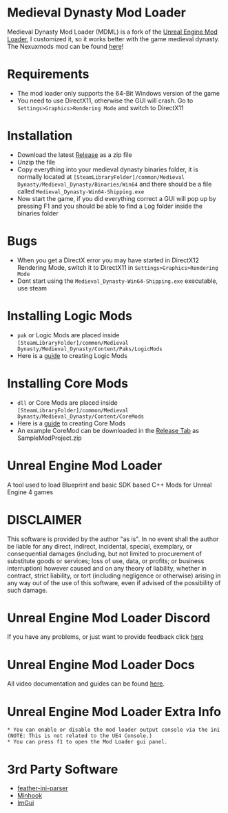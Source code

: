 # Medieval Dynasty Mod Loader
Medieval Dynasty Mod Loader (MDML) is a fork of the [Unreal Engine Mod Loader](https://github.com/RussellJerome/UnrealModLoader), I customized it, so it works better with the game medieval dynasty. The Nexuxmods mod can be found [here](https://www.nexusmods.com/medievaldynasty/mods/30)!

# Requirements
- The mod loader only supports the 64-Bit Windows version of the game
- You need to use DirectX11, otherwise the GUI will crash. Go to ```Settings>Graphics>Rendering Mode``` and switch to DirectX11

# Installation 
- Download the latest [Release](https://github.com/stulu08/Medieval-Dynasty-Mod-Loader/releases/latest) as a zip file
- Unzip the file
- Copy everything into your medieval dynasty binaries folder, it is normally located at ```[SteamLibraryFolder]/common/Medieval Dynasty/Medieval_Dynasty/Binaries/Win64``` and there should be a file called ```Medieval_Dynasty-Win64-Shipping.exe```
- Now start the game, if you did everything correct a GUI will pop up by pressing F1 and you should be able to find a Log folder inside the binaries folder

# Bugs
- When you get a DirectX error you may have started in DirectX12 Rendering Mode, switch it to DirectX11 in ```Settings>Graphics>Rendering Mode```
- Dont start using the ```Medieval_Dynasty-Win64-Shipping.exe``` executable, use steam

# Installing Logic Mods
- ```pak``` or Logic Mods are placed inside ```[SteamLibraryFolder]/common/Medieval Dynasty/Medieval_Dynasty/Content/Paks/LogicMods```
- Here is a [guide](https://youtu.be/i-hp3NS6heQ?list=PL-dFOLrGFgdwbzcHmZ2ghuN3LXxlazbZP) to creating Logic Mods

# Installing Core Mods
- ```dll``` or Core Mods are placed inside ```[SteamLibraryFolder]/common/Medieval Dynasty/Medieval_Dynasty/Content/CoreMods```
- Here is a [guide](https://youtu.be/i-hp3NS6heQ?list=PL-dFOLrGFgdwbzcHmZ2ghuN3LXxlazbZP) to creating Core Mods 
- An example CoreMod can be downloaded in the [Release Tab](https://github.com/stulu08/Medieval-Dynasty-Mod-Loader/releases/latest) as SampleModProject.zip

# Unreal Engine Mod Loader
A tool used to load Blueprint and basic SDK based C++ Mods for Unreal Engine 4 games

# DISCLAIMER
This software is provided by the author "as is". In no event shall the author be liable for any direct, indirect, incidental, special, exemplary, or consequential damages (including, but not limited to procurement of substitute goods or services; loss of use, data, or profits; or business interruption) however caused and on any 
theory of liability, whether in contract, strict liability, or tort (including negligence or otherwise) arising in any way out of the use of this software, even if advised of the possibility of such damage.

# Unreal Engine Mod Loader Discord
If you have any problems, or just want to provide feedback click [here](https://discord.gg/xmXUSNvypY)

# Unreal Engine Mod Loader Docs
All video documentation and guides can be found [here](https://www.youtube.com/playlist?list=PL-dFOLrGFgdwbzcHmZ2ghuN3LXxlazbZP).

# Unreal Engine Mod Loader Extra Info
	* You can enable or disable the mod loader output console via the ini (NOTE: This is not related to the UE4 Console.)
	* You can press f1 to open the Mod Loader gui panel.

# 3rd Party Software
  * [feather-ini-parser](https://github.com/Turbine1991/cpp-feather-ini-parser)
  * [Minhook](https://github.com/TsudaKageyu/minhook)
  * [ImGui](https://github.com/ocornut/imgui)
